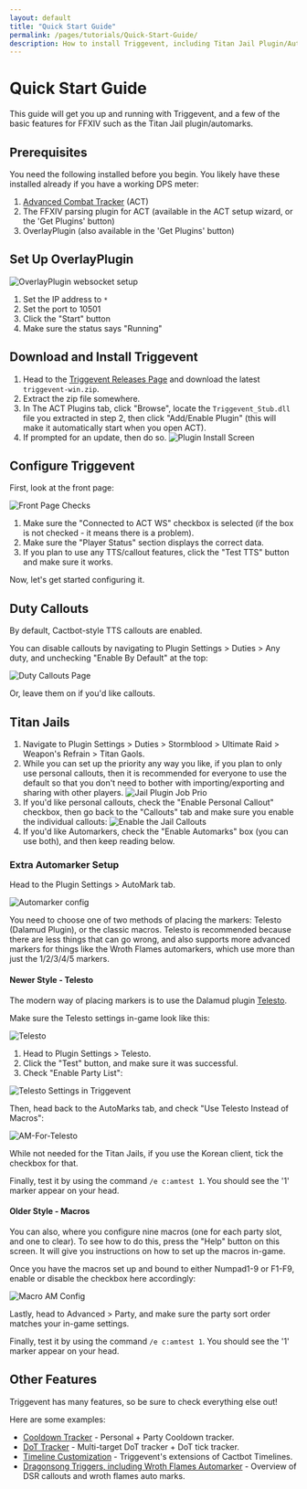 ```yaml
---
layout: default
title: "Quick Start Guide"
permalink: /pages/tutorials/Quick-Start-Guide/
description: How to install Triggevent, including Titan Jail Plugin/Automarkers and other neat features for FFXIV
---
```


# Quick Start Guide

This guide will get you up and running with Triggevent, and a few of the basic features for FFXIV such as the Titan Jail plugin/automarks.

## Prerequisites

You need the following installed before you begin. You likely have these installed already if you have a working DPS meter:

1. [Advanced Combat Tracker](https://advancedcombattracker.com/) (ACT)
2. The FFXIV parsing plugin for ACT (available in the ACT setup wizard, or the 'Get Plugins' button)
3. OverlayPlugin (also available in the 'Get Plugins' button)

## Set Up OverlayPlugin

![OverlayPlugin websocket setup](OP-setup.png)

1. Set the IP address to `*`
2. Set the port to 10501
3. Click the "Start" button
4. Make sure the status says "Running"

## Download and Install Triggevent

1. Head to the [Triggevent Releases Page](https://github.com/xpdota/event-trigger/releases) and download the latest `triggevent-win.zip`.
2. Extract the zip file somewhere.
3. In The ACT Plugins tab, click "Browse", locate the `Triggevent_Stub.dll` file you extracted in step 2, then click "Add/Enable Plugin" (this will make it automatically start when you open ACT).
4. If prompted for an update, then do so.
   ![Plugin Install Screen](Plugin-Install.png)

## Configure Triggevent

First, look at the front page:

![Front Page Checks](Triggevent-Front-Page.png)

1. Make sure the "Connected to ACT WS" checkbox is selected (if the box is not checked - it means there is a problem).
2. Make sure the "Player Status" section displays the correct data.
3. If you plan to use any TTS/callout features, click the "Test TTS" button and make sure it works.

Now, let's get started configuring it.

## Duty Callouts

By default, Cactbot-style TTS callouts are enabled.

You can disable callouts by navigating to Plugin Settings > Duties > Any duty, and unchecking "Enable By Default" at the top:

![Duty Callouts Page](Duty-Callouts.png)

Or, leave them on if you'd like callouts.

## Titan Jails

1. Navigate to Plugin Settings > Duties > Stormblood > Ultimate Raid > Weapon's Refrain > Titan Gaols.
2. While you can set up the priority any way you like, if you plan to only use personal callouts, then
   it is recommended for everyone to use the default so that you don't need
   to bother with importing/exporting and sharing with other players.
   ![Jail Plugin Job Prio](Jail-Plugin-Job-Prio-Setup.png)
3. If you'd like personal callouts, check the "Enable Personal Callout" checkbox, then go back to the
   "Callouts" tab and make sure you enable the individual callouts:
   ![Enable the Jail Callouts](Enable-Jail-Callout.png)
4. If you'd like Automarkers, check the "Enable Automarks" box (you can use both), and then keep
   reading below.

### Extra Automarker Setup

Head to the Plugin Settings > AutoMark tab.

![Automarker config](Automarker-Config-Page.png)

You need to choose one of two methods of placing the markers: Telesto (Dalamud Plugin), or the classic macros.
Telesto is recommended because there are less things that can go wrong, and also supports more advanced markers
for things like the Wroth Flames automarkers, which use more than just the 1/2/3/4/5 markers.

#### Newer Style - Telesto

The modern way of placing markers is to use the Dalamud plugin [Telesto](https://github.com/paissaheavyindustries/Telesto).

Make sure the Telesto settings in-game look like this:

![Telesto](Telesto.png)

1. Head to Plugin Settings > Telesto. 
2. Click the "Test" button, and make sure it was successful. 
3. Check "Enable Party List":

![Telesto Settings in Triggevent](Telesto-TE-Settings.png)

Then, head back to the AutoMarks tab, and check "Use Telesto Instead of Macros":

![AM-For-Telesto](Automarks-for-Telesto.png)

While not needed for the Titan Jails, if you use the Korean client, tick the checkbox for that.

Finally, test it by using the command `/e c:amtest 1`. You should see the '1' marker appear on your head.

#### Older Style - Macros

You can also, where you configure nine macros (one for each party slot, and one to clear). To see how to do this, press the "Help" button
on this screen. It will give you instructions on how to set up the macros in-game.

Once you have the macros set up and bound to either Numpad1-9 or F1-F9, enable or disable the checkbox here accordingly:

![Macro AM Config](Macro-AM-Config.png)

Lastly, head to Advanced > Party, and make sure the party sort order matches your in-game settings. 

Finally, test it by using the command `/e c:amtest 1`. You should see the '1' marker appear on your head.

## Other Features

Triggevent has many features, so be sure to check everything else out!

Here are some examples:

- [Cooldown Tracker](../Cooldown-Tracker.md) - Personal + Party Cooldown tracker.
- [DoT Tracker](../Dot-Tracker.md) - Multi-target DoT tracker + DoT tick tracker.
- [Timeline Customization](../Timeline-Customization.md) - Triggevent's extensions of Cactbot Timelines.
- [Dragonsong Triggers, including Wroth Flames Automarker](../Dragonsong-Triggers.md) - Overview of DSR callouts and wroth flames auto marks.
